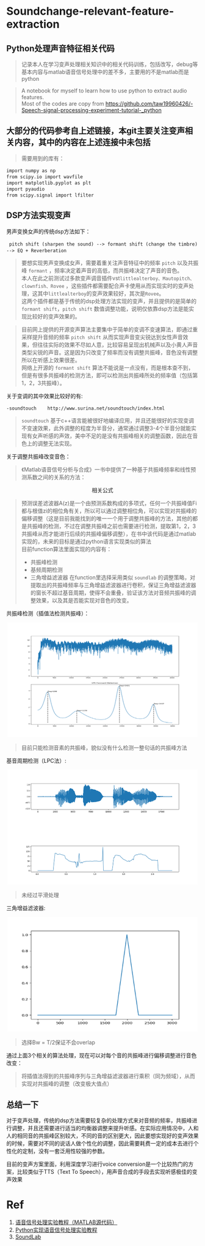 # Soundchange-relevant-feature-extraction
## Python处理声音特征相关代码

>记录本人在学习变声处理相关知识中的相关代码训练，包括改写，debug等  
>基本内容与matlab语音信号处理中的差不多，主要用的不是matlab而是python  


>A notebook for myself to learn how to use python to extract audio features.  
Most of the codes are copy from https://github.com/taw19960426/-Speech-signal-processing-experiment-tutorial-_python 

大部分的代码参考自上述链接，本git主要关注变声相关内容，其中的内容在上述连接中未包括
----

>需要用到的库有：  
  
```
import numpy as np
from scipy.io import wavfile
import matplotlib.pyplot as plt
import pyaudio
from scipy.signal import lfilter
```  

## DSP方法实现变声
男声变换女声的传统dsp方法如下：  
  
  ` pitch shift (sharpen the sound) --> formant shift (change the timbre) --> EQ + Reverberation`
  
>要想实现男声变换成女声，需要着重关注声音特征中的频率 `pitch` 以及共振峰 `formant` ，频率决定着声音的高低，而共振峰决定了声音的音色。  
本人在此之前测试过多款变声调音插件vst`littlealterboy、Mautopitch、clownfish、Rovee` ，这些插件都需要配合声卡使用从而实现实时的变声处理，这其中`littlealterboy`的变声效果较好，其次是`Rovee`。  
这两个插件都是基于传统的dsp处理方法实现的变声，并且提供的是简单的`formant shift`，`pitch shift` 数值调整功能，说明仅依靠dsp方法是能实现比较好的变声效果的。  
  
>目前网上提供的开源变声算法主要集中于简单的变调不变速算法，即通过重采样提升音频的频率 `pitch shift` 从而实现声音变尖锐达到女性声音效果，但往往实际的效果不尽如人意，比较容易呈现出机械声以及小黄人声音类型尖锐的声音。这是因为只改变了频率而没有调整共振峰，音色没有调整所以在听感上效果很差。  
网络上开源的 `formant shift` 算法不能说是一点没有，而是根本查不到，但是有很多共振峰的检测方法，即可以检测出共振峰所处的频率值（包括第1，2，3共振峰）。  
  
关于变调的其中效果比较好的有:    
```
-soundtouch    http://www.surina.net/soundtouch/index.html
``` 
> `soundtouch` 基于c++语言能被很好地编译应用，并且还能很好的实现变调不变速效果，此外调整的程度为半音分，通常通过调整3-4个半音分就能实现有女声听感的声效，美中不足的是没有共振峰相关的调整函数，因此在音色上的调整无法实现。  
>   
关于调整共振峰改变音色：  
>《Matlab语音信号分析与合成》一书中提供了一种基于共振峰频率和线性预测系数之间的关系的方法：  

<p align="center">相关公式</p>

>预测误差滤波器A(z)是一个由预测系数构成的多项式，任何一个共振峰值Fi都与根值zi的相位角有关，所以可以通过调整相位角，可以实现对共振峰的偏移调整（这是目前我能找到的唯一一个用于调整共振峰的方法，其他的都是共振峰的检测，不过在调整共振峰之前也需要进行检测，提取第1，2，3共振峰从而才能进行后续的共振峰偏移调整），在书中该代码是通过matlab实现的，未来的目标是通过python语言实现类似的算法  
>目前function算法里面实现的内容有：  
>* 共振峰检测
>* 基频周期检测
>* 三角增益滤波器
>在function里选择采用类似 `soundlab` 的调整策略，对提取出的共振峰频率与三角增益滤波器进行卷积，保证三角增益滤波器的窗长不超过基音周期，使得不会重叠，验证该方法对音频共振峰的调整效果，以及其是否能实现对音色的改变。  
  
共振峰检测（插值法检测共振峰）：  
<div align="center">
<img src=https://github.com/lxp999/Soundchange-relevant-feature-extraction/blob/main/function/img/formant_with_marks.png width="500" height = "300">
</div>  

> 目前只能检测音素的共振峰，貌似没有什么检测一整句话的共振峰方法

基音周期检测（LPC法）:  
<div align = "center">
<img src=https://github.com/lxp999/Soundchange-relevant-feature-extraction/blob/main/function/img/pitch_period.png width="500" height="300">  
</div>    

> 未经过平滑处理  

三角增益滤波器:
<div align = "center">
<img src=https://github.com/lxp999/Soundchange-relevant-feature-extraction/blob/main/function/img/TriangleFilter.png width="500" height="300">    
</div>  

> 选择Bw = T/2保证不会overlap
  
通过上面3个相关的算法处理，现在可以对每个音的共振峰进行偏移调整进行音色改变：  
> 将插值法得到的共振峰序列与三角增益滤波器进行乘积（同为频域），从而实现对共振峰的调整（改变极大值点）  


## 总结一下
对于变声处理，传统的dsp方法需要较复杂的处理方式来对音频的频率，共振峰进行调整，并且还需要进行适当的均衡器调整来提升听感。在实际应用情况中，人和人的相同音的共振峰区别较大，不同的音的区别更大，因此要想实现好的变声效果的时候，需要对不同的说话人做个性化的调整，因此需要耗费一定的成本去进行个性化的定制，没有一套泛用性较强的参数。  
     
目前的变声方案里面，利用深度学习进行voice conversion是一个比较热门的方案，比较类似于TTS（Text To Speech），用声音合成的手段去实现听感极佳的变声效果









# Ref
1. [语音信号处理实验教程（MATLAB源代码）](https://github.com/bastamon/sound_signal_process-matlab- "语音信号处理实验教程")  
2. [Python实现语音信号处理实验教程](https://github.com/taw19960426/-Speech-signal-processing-experiment-tutorial-_python "Python实现")
3. [SoundLab](https://github.com/matrixcascade/SoundLab "Soundlab")

